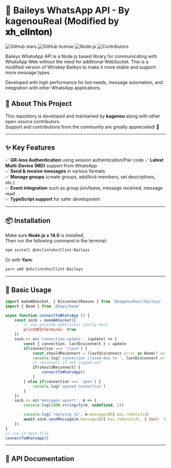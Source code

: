 # 🚀 Baileys WhatsApp API - By kagenouReal (Modified by 𝐱𝐡_𝐜𝐥𝐢𝐧𝐭𝐨𝐧)

![GitHub stars](https://img.shields.io/github/stars/kagenouReal/Baileys?style=social)
![GitHub license](https://img.shields.io/github/license/xhclintohn/Clint-Baileys)
![Node.js](https://img.shields.io/badge/node-%3E%3D14.0-green)
![Contributors](https://img.shields.io/github/contributors/xhclintohn/Clint-Baileys)

Baileys WhatsApp API is a Node.js based library for communicating with WhatsApp Web without the need for additional WebSocket. This is a modified version of Whiskey Baileys to make it more stable and support more message types.

Developed with high performance for bot needs, message automation, and integration with other WhatsApp applications.

## 📌 About This Project
This repository is developed and maintained by **kagenou** along with other open-source contributors.  
Support and contributions from the community are greatly appreciated! 💖  

---

## ✨ Key Features

✅ **QR-less Authentication** using session authentication/Pair code
✅ **Latest Multi-Device (MD)** support from WhatsApp  
✅ **Send & receive messages** in various formats  
✅ **Manage groups** (create groups, add/kick members, set descriptions, etc.)  
✅ **Event integration** such as group join/leave, message received, message read  
✅ **TypeScript support** for safer development  

---

## 📦 Installation

Make sure **Node.js ≥ 14.0** is installed,  
Then run the following command in the terminal:

```sh
npm install @xhclintohn/Clint-Baileys
```

Or with **Yarn**:

```sh
yarn add @xhclintohn/Clint-Baileys
```

---

## 🚀 Basic Usage

```javascript
import makeWASocket, { DisconnectReason } from '@kagenouReal/baileys'
import { Boom } from '@hapi/boom'

async function connectToWhatsApp () {
    const sock = makeWASocket({
        // can provide additional config here
        printQRInTerminal: true
    })
    sock.ev.on('connection.update', (update) => {
        const { connection, lastDisconnect } = update
        if(connection === 'close') {
            const shouldReconnect = (lastDisconnect.error as Boom)?.output?.statusCode !== DisconnectReason.loggedOut
            console.log('connection closed due to ', lastDisconnect.error, ', reconnecting ', shouldReconnect)
            // reconnect if not logged out
            if(shouldReconnect) {
                connectToWhatsApp()
            }
        } else if(connection === 'open') {
            console.log('opened connection')
        }
    })
    sock.ev.on('messages.upsert', m => {
        console.log(JSON.stringify(m, undefined, 2))

        console.log('replying to', m.messages[0].key.remoteJid)
        await sock.sendMessage(m.messages[0].key.remoteJid!, { text: 'Hello there!' })
    })
}
// run in main file
connectToWhatsApp()
```

---

## 📜 API Documentation
